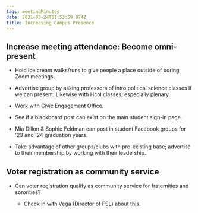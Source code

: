 ```yaml
---
tags: meetingMinutes
date: 2021-03-24T01:53:59.074Z
title: Increasing Campus Presence
---
```


## Increase meeting attendance: Become omni-present


* Hold ice cream walks/runs to give people a place outside of boring Zoom meetings.

* Advertise group by asking professors of intro political science classes if we can present. Likewise with Hcol classes, especially plenary.

* Work with Civic Engagement Office.

* See if a blackboard post can exist on the main student sign-in page.

* Mia Dillon & Sophie Feldman can post in student Facebook groups for '23 and '24 graduation years.

* Take advantage of other groups/clubs with pre-existing base; advertise to their membership by working with their leadership.


## Voter registration as community service


* Can voter registration qualify as community service for fraternities and sororities?

  * Check in with Vega (Director of FSL) about this.
